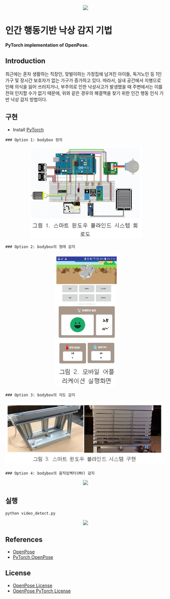<p align='center'>
  <img src='https://github.com/prasunroy/openpose-pytorch/raw/master/assets/image_1.jpg' />
</p>

# 인간 행동기반 낙상 감지 기법
**PyTorch implementation of OpenPose.**

## Introduction
최근에는 혼자 생활하는 직장인, 맞벌이하는 가정집에 남겨진 아이들, 독거노인 등 1인 가구 및 장시간 보호자가 없는 가구가 증가하고 있다. 따라서, 실내 공간에서 지병으로 인해 의식을 잃어 쓰러지거나, 부주의로 인한 낙상사고가 발생했을 때 주변에서는 이를 전혀 인지할 수가 없기 때문에, 위와 같은 경우의 해결책을 찾기 위한 인간 행동 인식 기반 낙상 감지 방법이다.


## 구현
* Install [PyTorch](https://pytorch.org/get-started/locally/)
```
### Option 1: bodybox 정의
```
<p align='center'>
  <img src='https://github.com/choies-tu/capstone2020/raw/master/img/fig01.JPG' />  
</p>

```
### Option 2: bodybox의 형태 감지
```
<p align='center'>
  <img src='https://github.com/choies-tu/capstone2020/raw/master/img/fig02.JPG' />
</p>

```
### Option 3: bodybox의 각도 감지
```
<p align='center'>
  <img src='https://github.com/choies-tu/capstone2020/raw/master/img/fig03.JPG' />
</p>

```
### Option 4: bodybox의 움직임벡터(MV) 감지
```
<p align='center'>
  <img src='https://github.com/rookey2/Capston2020/examples/fig/fig04.png' />
</p>


## 실행
```
python video_detect.py
```

<p align='center'>
  <img src='https://github.com/rookey2/Capston2020/examples/fig/fig05.png' />
</p>


## References
* [OpenPose](https://github.com/CMU-Perceptual-Computing-Lab/openpose)
* [PyTorch OpenPose](https://github.com/Hzzone/pytorch-openpose)

## License
* [OpenPose License](https://github.com/CMU-Perceptual-Computing-Lab/openpose/blob/master/LICENSE)
* [OpenPose PyTorch License](https://github.com/prasunroy/openpose-pytorch/blob/master/LICENSE)

<br />
<br />
